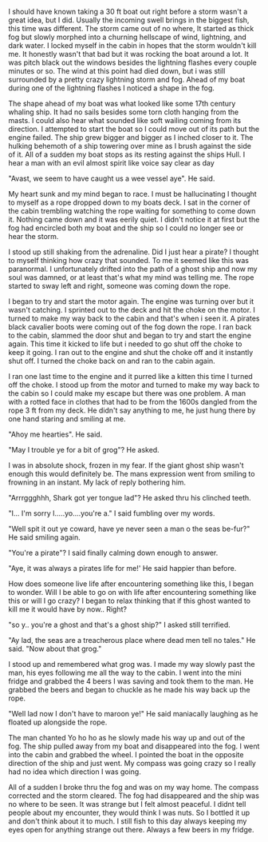 I should have known taking a 30 ft boat out right before a storm wasn't a great idea, but I did. Usually the incoming swell brings in the biggest fish, this time was different. The storm came out of no where, It started as thick fog but slowly morphed into a churning hellscape of wind, lightning, and dark water. I locked myself in the cabin in hopes that the storm wouldn't kill me. It honestly wasn't that bad but it was rocking the boat around a lot. It was pitch black out the windows besides the lightning flashes every couple minutes or so. The wind at this point had died down, but i was still surrounded by a pretty crazy lightning storm and fog. Ahead of my boat during one of the lightning flashes I noticed a shape in the fog.

The shape ahead of my boat was what looked like some 17th century whaling ship. It had no sails besides some torn cloth hanging from the masts. I could also hear what sounded like soft wailing coming from its direction. I attempted to start the boat so I could move out of its path but the engine failed. The ship grew bigger and bigger as I inched closer to it. The hulking behemoth of a ship towering over mine as I brush against the side of it. All of a sudden my boat stops as its resting against the ships Hull. I hear a man with an evil almost spirit like voice say clear as day

"Avast, we seem to have caught us a wee vessel aye". He said.

My heart sunk and my mind began to race. I must be hallucinating I thought to myself as a rope dropped down to my boats deck. I sat in the corner of the cabin trembling watching the rope waiting for something to come down it. Nothing came down and it was eerily quiet. I didn't notice it at first but the fog had encircled both my boat and the ship so I could no longer see or hear the storm.

 I stood up still shaking from the adrenaline. Did I just hear a pirate? I thought to myself thinking how crazy that sounded. To me it seemed like this was paranormal. I unfortunately drifted into the path of a ghost ship and now my soul was damned, or at least that's what my mind was telling me. The rope started to sway left and right, someone was coming down the rope.

I began to try and start the motor again. The engine was turning over but it wasn't catching. I sprinted out to the deck and hit the choke on the motor. I turned to make my way back to the cabin and that's when i seen it. A pirates black cavalier boots were coming out of the fog down the rope. I ran back to the cabin, slammed the door shut and began to try and start the engine again. This time it kicked to life but i needed to go shut off the choke to keep it going. I ran out to the engine and shut the choke off and it instantly shut off. I turned the choke back on and ran to the cabin again.

 I ran one last time to the engine and it purred like a kitten this time I turned off the choke. I stood up from the motor and turned to make my way back to the cabin so I could make my escape but there was one problem. A man with a rotted face in clothes that had to be from the 1600s dangled from the rope 3 ft from my deck. He didn't say anything to me, he just hung there by one hand staring and smiling at me.

"Ahoy me hearties". He said.

"May I trouble ye for a bit of grog"? He asked.

I was in absolute shock, frozen in my fear. If the giant ghost ship wasn't enough this would definitely be. The mans expression went from smiling to frowning in an instant. My lack of reply bothering him.

"Arrrggghhh, Shark got yer tongue lad"? He asked thru his clinched teeth.

"I... I'm sorry I.....yo....you're a." I said fumbling over my words.

"Well spit it out ye coward, have ye never seen a man o the seas be-fur?" He said smiling again.

"You're a pirate"? I said finally calming down enough to answer.

"Aye, it was always a pirates life for me!' He said happier than before.

How does someone live life after encountering something like this, I began to wonder. Will I be able to go on with life after encountering something like this or will I go crazy? I began to relax thinking that if this ghost wanted to kill me it would have by now.. Right?

"so y.. you're a ghost and that's a ghost ship?" I asked still terrified.

"Ay lad, the seas are a treacherous place where dead men tell no tales." He said. "Now about that grog."

I stood up and remembered what grog was. I made my way slowly past the man, his eyes following me all the way to the cabin. I went into the mini fridge and grabbed the 4 beers I was saving and took them to the man. He grabbed the beers and began to chuckle as he made his way back up the rope.

"Well lad now I don't have to maroon ye!" He said maniacally laughing as he floated up alongside the rope.

The man chanted Yo ho ho as he slowly made his way up and out of the fog. The ship pulled away from my boat and disappeared into the fog. I went into the cabin and grabbed the wheel. I pointed the boat in the opposite direction of the ship and just went. My compass was going crazy so I really had no idea which direction I was going.

All of a sudden I broke thru the fog and was on my way home. The compass corrected and the storm cleared. The fog had disappeared and the ship was no where to be seen. It was strange but I felt almost peaceful. I didnt tell people about my encounter, they would think I was nuts. So I bottled it up and don't think about it to much. I still fish to this day always keeping my eyes open for anything strange out there. Always a few beers in my fridge.